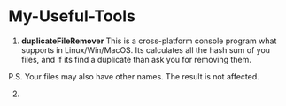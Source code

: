 # My-Useful-Tools

1. **duplicateFileRemover**
This is a cross-platform console program what supports in Linux/Win/MacOS. Its calculates all the hash sum of you files, and if its find a duplicate than ask you for removing them.

P.S. Your files may also have other names. The result is not affected.

2. 
